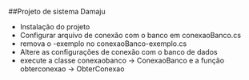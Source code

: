 ##Projeto de sistema Damaju
- Instalação do projeto<br>
- Configurar arquivo de conexão com o banco em conexaoBanco.cs<br>
- remova o -exemplo no conexaoBanco-exemplo.cs<br>
- Altere as configurações de conexão com o banco de dados<br>
- execute a classe conexaobanco -> ConexaoBanco e a função obterconexao -> ObterConexao
